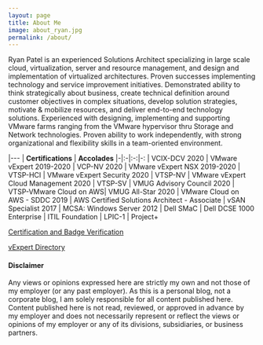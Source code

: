 ```yaml
---
layout: page
title: About Me
image: about_ryan.jpg
permalink: /about/
---
```


Ryan Patel is an experienced Solutions Architect specializing in large scale cloud, virtualization, server and resource management, and design and implementation of virtualized architectures. Proven successes implementing technology and service improvement initiatives. Demonstrated ability to think strategically about business, create technical definition around customer objectives in complex situations, develop solution strategies, motivate & mobilize resources, and deliver end-to-end technology solutions. Experienced with designing, implementing and supporting VMware farms ranging from the VMware hypervisor thru Storage and Network technologies. Proven ability to work independently, with strong organizational and flexibility skills in a team-oriented environment.

|---
| **Certifications** | **Accolades**
|-|:-|:-:|-:
| VCIX-DCV 2020 | VMware vExpert 2019-2020
| VCP-NV 2020 | VMware vExpert NSX 2019-2020
| VTSP-HCI | VMware vExpert Security 2020
| VTSP-NV | VMware vExpert Cloud Management 2020
| VTSP-SV | VMUG Advisory Council 2020
| VTSP-VMware Cloud on AWS| VMUG All-Star 2020
| VMware Cloud on AWS - SDDC 2019
| AWS Certified Solutions Architect - Associate
| vSAN Specialist 2017
| MCSA: Windows Server 2012
| Dell SMaC
| Dell DCSE 1000 Enterprise
| ITIL Foundation
| LPIC-1
| Project+

[Certification and Badge Verification][your-acclaim]

[vExpert Directory][vexpert-dir]

[your-acclaim]: https://www.youracclaim.com/users/vninjadfw/badges?sort=-state_updated_at&page=1
[vexpert-dir]: https://vexpert.vmware.com/directory/3465

<h4>Disclaimer</h4>

Any views or opinions expressed here are strictly my own and not those of my employer (or any past employer). As this is a personal blog, not a corporate blog, I am solely responsible for all content published here. Content published here is not read, reviewed, or approved in advance by my employer and does not necessarily represent or reflect the views or opinions of my employer or any of its divisions, subsidiaries, or business partners.
